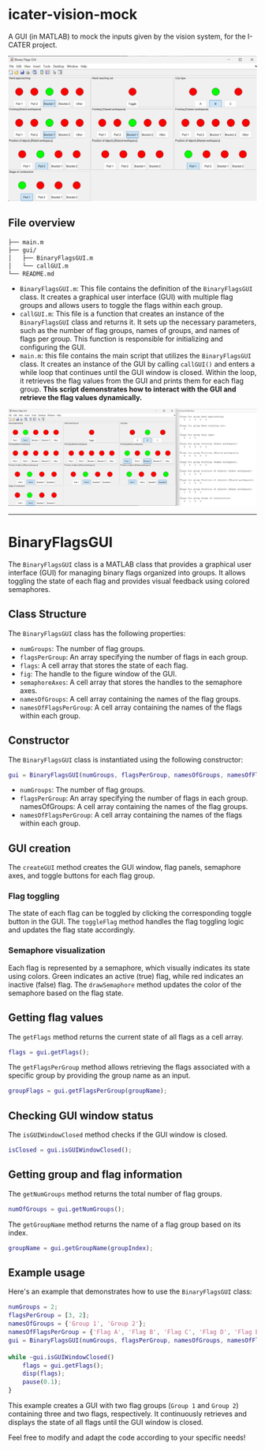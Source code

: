 # icater-vision-mock

A GUI (in MATLAB) to mock the inputs given by the vision system, for the I-CATER project.

![The GUI](images/gui-example.png)

## File overview
```
├── main.m
├── gui/
│   ├── BinaryFlagsGUI.m
│   └── callGUI.m
└── README.md
```

- `BinaryFlagsGUI.m`: This file contains the definition of the `BinaryFlagsGUI` class. It creates a graphical user interface (GUI) with multiple flag groups and allows users to toggle the flags within each group.
- `callGUI.m`: This file is a function that creates an instance of the `BinaryFlagsGUI` class and returns it. It sets up the necessary parameters, such as the number of flag groups, names of groups, and names of flags per group. This function is responsible for initializing and configuring the GUI.
- `main.m`: this file contains the main script that utilizes the `BinaryFlagsGUI` class. It creates an instance of the GUI by calling `callGUI()` and enters a while loop that continues until the GUI window is closed. Within the loop, it retrieves the flag values from the GUI and prints them for each flag group. **This script demonstrates how to interact with the GUI and retrieve the flag values dynamically.**

![Output of the main.m script](images/main.m-output.png)

---

# BinaryFlagsGUI

The `BinaryFlagsGUI` class is a MATLAB class that provides a graphical user interface (GUI) for managing binary flags organized into groups. It allows toggling the state of each flag and provides visual feedback using colored semaphores.

## Class Structure

The `BinaryFlagsGUI` class has the following properties:

- `numGroups`: The number of flag groups.
- `flagsPerGroup`: An array specifying the number of flags in each group.
- `flags`: A cell array that stores the state of each flag.
- `fig`: The handle to the figure window of the GUI.
- `semaphoreAxes`: A cell array that stores the handles to the semaphore axes.
- `namesOfGroups`: A cell array containing the names of the flag groups.
- `namesOfFlagsPerGroup`: A cell array containing the names of the flags within each group.

## Constructor

The `BinaryFlagsGUI` class is instantiated using the following constructor:

```matlab
gui = BinaryFlagsGUI(numGroups, flagsPerGroup, namesOfGroups, namesOfFlagsPerGroup)
```

- `numGroups`: The number of flag groups.
- `flagsPerGroup`: An array specifying the number of flags in each group.
namesOfGroups: A cell array containing the names of the flag groups.
- `namesOfFlagsPerGroup`: A cell array containing the names of the flags within each group.

## GUI creation

The `createGUI` method creates the GUI window, flag panels, semaphore axes, and toggle buttons for each flag group.

### Flag toggling

The state of each flag can be toggled by clicking the corresponding toggle button in the GUI. The `toggleFlag` method handles the flag toggling logic and updates the flag state accordingly.

### Semaphore visualization

Each flag is represented by a semaphore, which visually indicates its state using colors. Green indicates an active (true) flag, while red indicates an inactive (false) flag. The `drawSemaphore` method updates the color of the semaphore based on the flag state.

## Getting flag values

The `getFlags` method returns the current state of all flags as a cell array.

```matlab
flags = gui.getFlags();
```

The `getFlagsPerGroup` method allows retrieving the flags associated with a specific group by providing the group name as an input.

```matlab
groupFlags = gui.getFlagsPerGroup(groupName);
```

## Checking GUI window status

The `isGUIWindowClosed` method checks if the GUI window is closed.

```matlab
isClosed = gui.isGUIWindowClosed();
```

## Getting group and flag information

The `getNumGroups` method returns the total number of flag groups.

```matlab
numOfGroups = gui.getNumGroups();
```

The `getGroupName` method returns the name of a flag group based on its index.

```matlab
groupName = gui.getGroupName(groupIndex);
```

## Example usage

Here's an example that demonstrates how to use the `BinaryFlagsGUI` class:

```matlab
numGroups = 2;
flagsPerGroup = [3, 2];
namesOfGroups = {'Group 1', 'Group 2'};
namesOfFlagsPerGroup = {'Flag A', 'Flag B', 'Flag C', 'Flag D', 'Flag E'};
gui = BinaryFlagsGUI(numGroups, flagsPerGroup, namesOfGroups, namesOfFlagsPerGroup);

while ~gui.isGUIWindowClosed()
    flags = gui.getFlags();
    disp(flags);
    pause(0.1);
}
```

This example creates a GUI with two flag groups (`Group 1` and `Group 2`) containing three and two flags, respectively. It continuously retrieves and displays the state of all flags until the GUI window is closed.

Feel free to modify and adapt the code according to your specific needs!